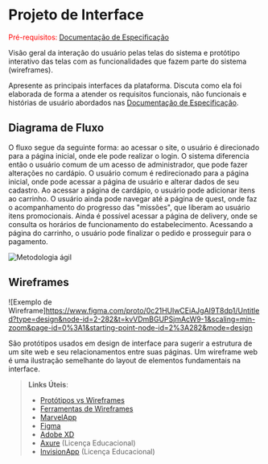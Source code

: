 
# Projeto de Interface

<span style="color:red">Pré-requisitos: <a href="2-Especificação do Projeto.md"> Documentação de Especificação</a></span>

Visão geral da interação do usuário pelas telas do sistema e protótipo interativo das telas com as funcionalidades que fazem parte do sistema (wireframes).

 Apresente as principais interfaces da plataforma. Discuta como ela foi elaborada de forma a atender os requisitos funcionais, não funcionais e histórias de usuário abordados nas <a href="2-Especificação do Projeto.md"> Documentação de Especificação</a>.

## Diagrama de Fluxo
O fluxo segue da seguinte forma: ao acessar o site, o usuário é direcionado para a página inicial, onde ele pode realizar o login. O sistema diferencia então o usuário comum de um acesso de administrador, que pode fazer alterações no cardápio. O usuário comum é redirecionado para a página inicial, onde pode acessar a página de usuário e alterar dados de seu cadastro. Ao acessar a página de cardápio, o usuário pode adicionar itens ao carrinho. O usuário ainda pode navegar até a página de quest, onde faz o acompanhamento do progresso das "missões", que liberam ao usuário itens promocionais. Ainda é possível acessar a página de delivery, onde se consulta os horários de funcionamento do estabelecimento. Acessando a página do carrinho, o usuário pode finalizar o pedido e prosseguir para o pagamento.

![Metodologia ágil](https://github.com/ICEI-PUC-Minas-PMV-ADS/pmv-ads-2023-2-e2-proj-int-t7-burguerquest/assets/128400414/bbccc5f0-120e-4322-bddb-984ae0d30ce7)



## Wireframes

![Exemplo de Wireframe]https://www.figma.com/proto/0c21HUlwCEiAJgAI9T8dp1/Untitled?type=design&node-id=2-282&t=kvVDmBGUPSjmAcW9-1&scaling=min-zoom&page-id=0%3A1&starting-point-node-id=2%3A282&mode=design

São protótipos usados em design de interface para sugerir a estrutura de um site web e seu relacionamentos entre suas páginas. Um wireframe web é uma ilustração semelhante do layout de elementos fundamentais na interface.
 
> **Links Úteis**:
> - [Protótipos vs Wireframes](https://www.nngroup.com/videos/prototypes-vs-wireframes-ux-projects/)
> - [Ferramentas de Wireframes](https://rockcontent.com/blog/wireframes/)
> - [MarvelApp](https://marvelapp.com/developers/documentation/tutorials/)
> - [Figma](https://www.figma.com/)
> - [Adobe XD](https://www.adobe.com/br/products/xd.html#scroll)
> - [Axure](https://www.axure.com/edu) (Licença Educacional)
> - [InvisionApp](https://www.invisionapp.com/) (Licença Educacional)
